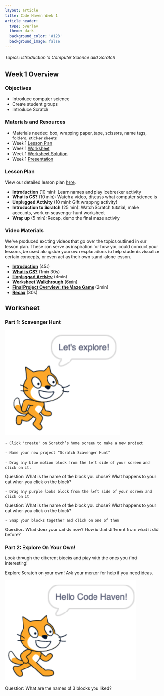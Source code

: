 ```yaml
---
layout: article
title: Code Haven Week 1
article_header:
  type: overlay
  theme: dark
  background_color: '#123'
  background_image: false
---
```

###### Topics: Introduction to Computer Science and Scratch
<!--more-->

## Week 1 Overview
### Objectives 
- Introduce computer science
- Create student groups
- Introduce Scratch

### Materials and Resources 
- Materials needed: box, wrapping paper, tape, scissors, name tags, folders, sticker sheets
- Week 1 [Lesson Plan](https://drive.google.com/open?id=10dzuF52k5ceHPmHzmMG2YBKTk4wA3RqxGW6Su1AM-q8)
- Week 1 [Worksheet](https://drive.google.com/open?id=1p4BvVFWij5q1kqrJEmtonAcdoEwmUaXabjkaH8RNH-I)
- Week 1 [Worksheet Solution](https://scratch.mit.edu/projects/379918045/)
- Week 1 [Presentation](https://drive.google.com/open?id=14J_n43yNtxCOylPKlyuwmlBjFTYqn646ysUIkxApMyo)

### Lesson Plan
View our detailed lesson plan [here](https://drive.google.com/open?id=10dzuF52k5ceHPmHzmMG2YBKTk4wA3RqxGW6Su1AM-q8).
- **Introduction** (10 min): Learn names and play icebreaker activity
- **What is CS?** (10 min): Watch a video, discuss what computer science is
- **Unplugged Activity** (10 min): Gift wrapping activity!
- **Introduction to Scratch** (25 min): Watch Scratch tutotial, make accounts, work on scavenger hunt worksheet
- **Wrap up** (5 min): Recap, demo the final maze activity

### Video Materials
We've produced exciting videos that go over the topics outlined in our lesson plan. These can serve as inspiration for how you could conduct your lessons, be used alongside your own explanations to help students visualize certain concepts, or even act as their own stand-alone lesson.
- [**Introduction**](https://www.youtube.com/watch?v=ahWEsguPdzM&list=PLRC-36VqN6hoP-CtV0CDEEfMiEioNqVBs) (45s)
- [**What is CS?**](https://www.youtube.com/watch?v=sY0EBmENJew&list=PLRC-36VqN6hoP-CtV0CDEEfMiEioNqVBs&index=2) (1min 30s)
- [**Unplugged Activity**](https://www.youtube.com/watch?v=Y4UaqOFjQF0&list=PLRC-36VqN6hoP-CtV0CDEEfMiEioNqVBs&index=4) (4min)
- [**Worksheet Walkthrough**](https://www.youtube.com/watch?v=BOENw2vnAc0&list=PLRC-36VqN6hoP-CtV0CDEEfMiEioNqVBs&index=5) (6min)
- [**Final Project Overview: the Maze Game**](https://www.youtube.com/watch?v=tqAL5m_kJok&list=PLRC-36VqN6hoP-CtV0CDEEfMiEioNqVBs&index=6) (2min)
- [**Recap**](https://www.youtube.com/watch?v=X6mBIXD2pTc&list=PLRC-36VqN6hoP-CtV0CDEEfMiEioNqVBs&index=7) (30s)

## Worksheet
### Part 1: Scavenger Hunt

![image #1](/assets/images/week1/img1.png)

    - Click 'create' on Scratch’s home screen to make a new project

    - Name your new project “Scratch Scavenger Hunt” 

    - Drag any blue motion block from the left side of your screen and click on it. 

Question: What is the name of the block you chose? What happens to your cat when you click on the  block?

    - Drag any purple looks block from the left side of your screen and click on it 

Question: What is the name of the block you chose? What happens to your cat when you click on the block? 

    - Snap your blocks together and click on one of them

Question: What does your cat do now? How is that different from what it did before? 

### Part 2: Explore On Your Own!

Look through the different blocks and play with the ones you find interesting!

Explore Scratch on your own! Ask your mentor for help if you need ideas.

![image #2](/assets/images/week1/img2.png)

Question: What are the names of 3 blocks you liked? 



